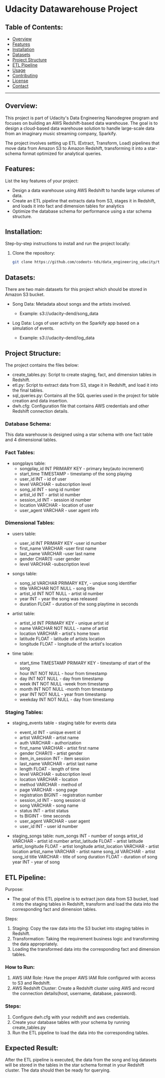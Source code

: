 # Udacity Datawarehouse Project

## Table of Contents:
- [Overview](#overview)
- [Features](#features)
- [Installation](#installation)
- [Datasets](#Datasets)
- [Project Structure](#ProjectStructure)
- [ETL Pipeline](#ETLPipeline)
- [Usage](#usage)
- [Contributing](#contributing)
- [License](#license)
- [Contact](#contact)

---

## Overview:
This project is part of Udacity's Data Engineering Nanodegree program and focuses on building an AWS Redshift-based data warehouse. The goal is to design a cloud-based data warehouse solution to handle large-scale data from an imaginary music streaming company, Sparkify.

The project involves setting up ETL (Extract, Transform, Load) pipelines that move data from Amazon S3 to Amazon Redshift, transforming it into a star-schema format optimized for analytical queries.

## Features:
List the key features of your project:
- Design a data warehouse using AWS Redshift to handle large volumes of data.
- Create an ETL pipeline that extracts data from S3, stages it in Redshift, and loads it into fact and dimension tables for analytics
- Optimize the database schema for performance using a star schema structure.

## Installation:
Step-by-step instructions to install and run the project locally:
1. Clone the repository:
   ```bash
   git clone https://github.com/codeots-tds/data_engineering_udacity/tree/master/3.data_warehouse_project


## Datasets:
There are two main datasets for this project which should be stored in Amazon S3 bucket.
- Song Data: Metadata about songs and the artists involved.
    - Example: s3://udacity-dend/song_data

- Log Data: Logs of user activity on the Sparkify app based on a simulation of events.
    - Example: s3://udacity-dend/log_data

## Project Structure:
The project contains the files below:
- create_tables.py: Script to create staging, fact, and dimension tables in Redshift.
- etl.py: Script to extract data from S3, stage it in Redshift, and load it into the final tables.
- sql_queries.py: Contains all the SQL queries used in the project for table creation and data insertion.
- dwh.cfg: Configuration file that contains AWS credentials and other Redshift connection details.

### Database Schema:
This data warehouse is designed using a star schema with one fact table and 4 dimensional tables.

### Fact Tables:
- songplays table:
    - songplay_id INT PRIMARY KEY - primary key(auto increment)
    - start_time TIMESTAMP - timestamp of the song playing
    - user_id INT - id of user
    - level VARCHAR - subscription level
    - song_id INT - song id number
    - artist_id INT - artist id number
    - session_id INT - session id number
    - location VARCHAR - location of user
    - user_agent VARCHAR - user agent info

### Dimensional Tables:
- users table:
    - user_id INT PRIMARY KEY -user id number
    - first_name VARCHAR -user first name
    - last_name VARCHAR -user last name
    - gender CHAR(1) -user gender
    - level VARCHAR -subscription level

- songs table:
    - song_id VARCHAR PRIMARY KEY, - unqiue song identifier
    - title VARCHAR NOT NULL - song title
    - artist_id INT NOT NULL - artist id number
    - year INT - year the song was released
    - duration FLOAT - duration of the song playtime in seconds

- artist table:
    - artist_id INT PRIMARY KEY - unique artist id
    - name VARCHAR NOT NULL - name of artist
    - location VARCHAR - artist's home town
    - latitude FLOAT - latitude of artists location
    - longitude FLOAT - longitude of the artist's location

- time table:
    - start_time TIMESTAMP PRIMARY KEY - timestamp of start of the song
    - hour INT NOT NULL - hour from timestamp
    - day INT NOT NULL - day from timestamp
    - week INT NOT NULL -week from timestamp
    - month INT NOT NULL -month from timestamp
    - year INT NOT NULL - year from timestamp
    - weekday INT NOT NULL - day from timestamp

### Staging Tables:
- staging_events table - staging table for events data 
    - event_id INT - unique event id
    - artist  VARCHAR - artist name
    - auth    VARCHAR - authorization
    - first_name  VARCHAR - artist first name
    - gender      CHAR(1) - artist gender
    - item_in_session INT - item session
    - last_name VARCHAR - artist last name
    - length  FLOAT - length of time
    - level VARCHAR - subscription level
    - location VARCHAR - location
    - method VARCHAR - method of 
    - page  VARCHAR - song page
    - registration  BIGINT - registration number 
    - session_id    INT - song session id 
    - song      VARCHAR - song name
    - status        INT - artist status 
    - ts       BIGINT - time seconds
    - user_agent    VARCHAR - user agent
    - user_id       INT - user id number

-  staging_songs table:
    num_songs        INT - number of songs
    artist_id        VARCHAR - artist id number
    artist_latitude  FLOAT - artist latitude
    artist_longitude FLOAT - artist longitude
    artist_location  VARCHAR - artist location
    artist_name      VARCHAR - artist name
    song_id          VARCHAR - artist song_id
    title            VARCHAR - title of song
    duration         FLOAT - duration of song
    year             INT - year of song

## ETL Pipeline:
Purpose:
- The goal of this ETL pipeline is to extract json data from S3 bucket, load it into the staging tables in Redshift, transform and load the data into the corresponding fact and dimension tables.

Steps:
1. Staging: Copy the raw data into the S3 bucket into staging tables in Redshift.
2. Transformation: Taking the requirement business logic and transforming the data appropriately.
3. Loading the transformed data into the corresponding fact and dimension tables.

### How to Run:
1. AWS IAM Role: Have the proper AWS IAM Role configured with access to S3 and Redshift.
2. AWS Redshift Cluster: Create a Redshift cluster using AWS and record the connection 
details(host, username, database, password).

### Steps:
1. Configure dwh.cfg with your redshift and aws credentials.
2. Create your database tables with your schema by running create_tables.py
3. Run the ETL pipeline to load the data into the corresponding tables.

## Expected Result:
After the ETL pipeline is executed, the data from the song and log datasets will be stored in the 
tables in the star schema format in your Redshift cluster. The data should then be ready for querying.
